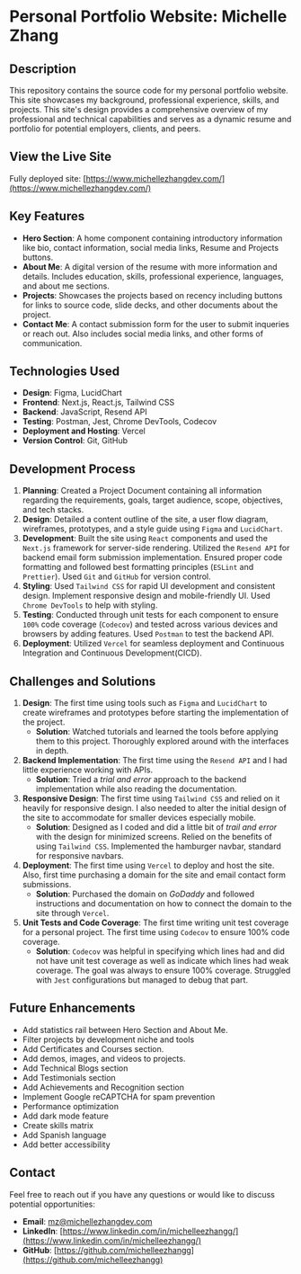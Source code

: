 # Personal Portfolio Website: Michelle Zhang

## Description
This repository contains the source code for my personal portfolio website. This site showcases my background, professional experience, skills, and projects. This site's design provides a comprehensive overview of my professional and technical capabilities and serves as a dynamic resume and portfolio for potential employers, clients, and peers.

## View the Live Site
Fully deployed site: [https://www.michellezhangdev.com/](https://www.michellezhangdev.com/)

## Key Features
- **Hero Section**: A home component containing introductory information like bio, contact information, social media links, Resume and Projects buttons.
- **About Me**: A digital version of the resume with more information and details. Includes education, skills, professional experience, languages, and about me sections.
- **Projects**: Showcases the projects based on recency including buttons for links to source code, slide decks, and other documents about the project.
- **Contact Me**: A contact submission form for the user to submit inqueries or reach out. Also includes social media links, and other forms of communication.

## Technologies Used
- **Design**: Figma, LucidChart
- **Frontend**: Next.js, React.js, Tailwind CSS
- **Backend**: JavaScript, Resend API
- **Testing**: Postman, Jest, Chrome DevTools, Codecov
- **Deployment and Hosting**: Vercel
- **Version Control**: Git, GitHub

## Development Process
1. **Planning**: Created a Project Document containing all information regarding the requirements, goals, target audience, scope, objectives, and tech stacks.
2. **Design**: Detailed a content outline of the site, a user flow diagram, wireframes, prototypes, and a style guide using `Figma` and `LucidChart`.
3. **Development**: Built the site using `React` components and used the `Next.js` framework for server-side rendering. Utilized the `Resend API` for backend email form submission implementation. Ensured proper code formatting and followed best formatting principles (`ESLint` and `Prettier`). Used `Git` and `GitHub` for version control.
4. **Styling**: Used `Tailwind CSS` for rapid UI development and consistent design. Implement responsive design and mobile-friendly UI. Used `Chrome DevTools` to help with styling.
5. **Testing**: Conducted through unit tests for each component to ensure `100%` code coverage (`Codecov`) and tested across various devices and browsers by adding features. Used `Postman` to test the backend API.
6. **Deployment**: Utilized `Vercel` for seamless deployment and Continuous Integration and Continuous Development(CICD).

## Challenges and Solutions
1. **Design**: The first time using tools such as `Figma` and `LucidChart` to create wireframes and prototypes before starting the implementation of the project.
    - **Solution**: Watched tutorials and learned the tools before applying them to this project. Thoroughly explored around with the interfaces in depth.
2. **Backend Implementation**: The first time using the `Resend API` and I had little experience working with APIs.
    - **Solution**: Tried a *trial and error* approach to the backend implementation while also reading the documentation.
3. **Responsive Design**: The first time using `Tailwind CSS` and relied on it heavily for responsive design. I also needed to alter the initial design of the site to accommodate for smaller devices especially mobile.
    - **Solution**: Designed as I coded and did a little bit of *trail and error* with the design for minimized screens. Relied on the benefits of using `Tailwind CSS`. Implemented the hamburger navbar, standard for responsive navbars.
4. **Deployment**: The first time using `Vercel` to deploy and host the site. Also, first time purchasing a domain for the site and email contact form submissions.
    - **Solution**: Purchased the domain on *GoDaddy* and followed instructions and documentation on how to connect the domain to the site through `Vercel`.
5. **Unit Tests and Code Coverage**: The first time writing unit test coverage for a personal project. The first time using `Codecov` to ensure 100% code coverage.
    - **Solution**: `Codecov` was helpful in specifying which lines had and did not have unit test coverage as well as indicate which lines had weak coverage. The goal was always to ensure 100% coverage. Struggled with `Jest` configurations but managed to debug that part.

## Future Enhancements
- Add statistics rail between Hero Section and About Me.
- Filter projects by development niche and tools
- Add Certificates and Courses section.
- Add demos, images, and videos to projects.
- Add Technical Blogs section
- Add Testimonials section
- Add Achievements and Recognition section
- Implement Google reCAPTCHA for spam prevention
- Performance optimization
- Add dark mode feature
- Create skills matrix
- Add Spanish language
- Add better accessibility

## Contact
Feel free to reach out if you have any questions or would like to discuss potential opportunities:
- **Email**: <mz@michellezhangdev.com>
- **LinkedIn**: [https://www.linkedin.com/in/michelleezhangg/](https://www.linkedin.com/in/michelleezhangg/)
- **GitHub**: [https://github.com/michelleezhangg](https://github.com/michelleezhangg)
